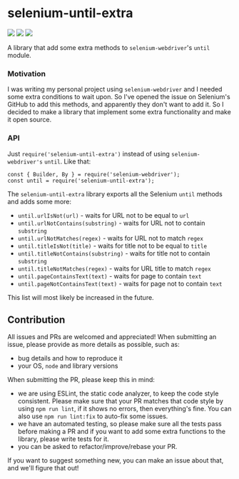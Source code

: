 # selenium-until-extra

![](https://img.shields.io/npm/dt/selenium-until-extra.svg) ![](https://img.shields.io/travis/serge1peshcoff/selenium-until-extra.svg) ![](https://img.shields.io/coveralls/serge1peshcoff/selenium-until-extra.svg)

A library that add some extra methods to `selenium-webdriver`'s `until` module.

### Motivation

I was writing my personal project using `selenium-webdriver` and I needed some extra conditions to wait upon. So I've opened the issue on Selenium's GitHub to add this methods, and apparently they don't want to add it. So I decided to make a library that implement some extra functionality and make it open source.

### API

Just `require('selenium-until-extra')` instead of using `selenium-webdriver's` `until`. Like that:

```
const { Builder, By } = require('selenium-webdriver');
const until = require('selenium-until-extra');
```
The `selenium-until-extra` library exports all the Selenium `until` methods and adds some more:

- `until.urlIsNot(url)` - waits for URL not to be equal to `url`
- `until.urlNotContains(substring)` - waits for URL not to contain `substring`
- `until.urlNotMatches(regex)` - waits for URL not to match `regex`
- `until.titleIsNot(title)` - waits for title not to be equal to `title`
- `until.titleNotContains(substring)` - waits for title not to contain `substring`
- `until.titleNotMatches(regex)` - waits for URL title to match `regex`
- `until.pageContainsText(text)` - waits for page to contain `text`
- `until.pageNotContainsText(text)` - waits for page not to contain `text`

This list will most likely be increased in the future.

## Contribution

All issues and PRs are welcomed and appreciated!
When submitting an issue, please provide as more details as possible, such as:
- bug details and how to reproduce it
- your OS, `node` and library versions

When submitting the PR, please keep this in mind:
- we are using ESLint, the static code analyzer, to keep the code style consistent. Please make sure that your PR matches that code style by using `npm run lint`, if it shows no errors, then everything's fine. You can also use `npm run lint:fix` to auto-fix some issues.
- we have an automated testing, so please make sure all the tests pass before making a PR and if you want to add some extra functions to the library, please write tests for it.
- you can be asked to refactor/improve/rebase your PR.

If you want to suggest something new, you can make an issue about that, and we'll figure that out!
